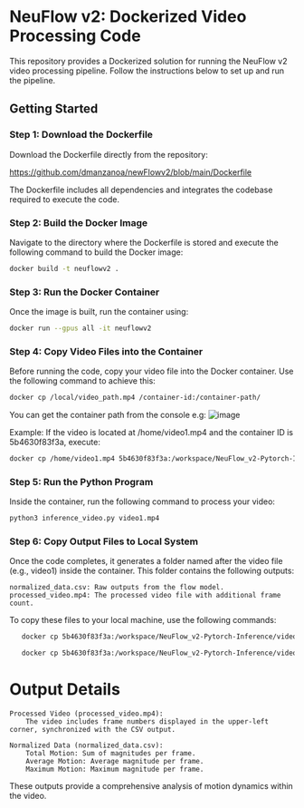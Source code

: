 # NeuFlow v2: Dockerized Video Processing Code

This repository provides a Dockerized solution for running the NeuFlow v2 video processing pipeline. Follow the instructions below to set up and run the pipeline.

## Getting Started
### Step 1: Download the Dockerfile

Download the Dockerfile directly from the repository:

https://github.com/dmanzanoa/newFlowv2/blob/main/Dockerfile

The Dockerfile includes all dependencies and integrates the codebase required to execute the code.

### Step 2: Build the Docker Image
Navigate to the directory where the Dockerfile is stored and execute the following command to build the Docker image:

```bash
docker build -t neuflowv2 .
```
### Step 3: Run the Docker Container

Once the image is built, run the container using:

```bash
docker run --gpus all -it neuflowv2
```
### Step 4: Copy Video Files into the Container

Before running the code, copy your video file into the Docker container. Use the following command to achieve this:

```bash
docker cp /local/video_path.mp4 /container-id:/container-path/
```
You can get the container path from the console e.g:
![image](https://github.com/user-attachments/assets/1e325a97-9b6d-439e-8b19-f7471396fc27)

Example:
If the video is located at /home/video1.mp4 and the container ID is 5b4630f83f3a, execute:

```bash
docker cp /home/video1.mp4 5b4630f83f3a:/workspace/NeuFlow_v2-Pytorch-Inference/  
```
### Step 5: Run the Python Program
Inside the container, run the following command to process your video:
```bash
python3 inference_video.py video1.mp4  
```
### Step 6: Copy Output Files to Local System
Once the code completes, it generates a folder named after the video file (e.g., video1) inside the container. This folder contains the following outputs:

    normalized_data.csv: Raw outputs from the flow model.
    processed_video.mp4: The processed video file with additional frame count.

To copy these files to your local machine, use the following commands:

```bash
   docker cp 5b4630f83f3a:/workspace/NeuFlow_v2-Pytorch-Inference/video1/normalized_data.csv /home/ 
```

```bash
   docker cp 5b4630f83f3a:/workspace/NeuFlow_v2-Pytorch-Inference/video1/processed_video.mp4 /home/
```
# Output Details

    Processed Video (processed_video.mp4):
        The video includes frame numbers displayed in the upper-left corner, synchronized with the CSV output.

    Normalized Data (normalized_data.csv):
        Total Motion: Sum of magnitudes per frame.
        Average Motion: Average magnitude per frame.
        Maximum Motion: Maximum magnitude per frame.

These outputs provide a comprehensive analysis of motion dynamics within the video.
